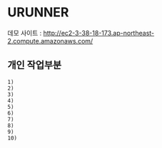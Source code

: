 # URUNNER
데모 사이트 : http://ec2-3-38-18-173.ap-northeast-2.compute.amazonaws.com/



## 개인 작업부분
```make
1) 
2)
3)
4)
5)
6)
7)
8)
9)
10)

